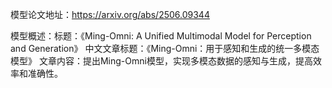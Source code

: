 模型论文地址：https://arxiv.org/abs/2506.09344

模型概述：标题：《Ming-Omni: A Unified Multimodal Model for Perception and Generation》
中文文章标题：《Ming-Omni：用于感知和生成的统一多模态模型》
文章内容：提出Ming-Omni模型，实现多模态数据的感知与生成，提高效率和准确性。
